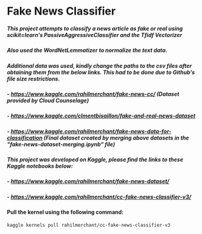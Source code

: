 # Fake News Classifier 
##### This project attempts to classify a news article as fake or real using scikit=learn's PassiveAggressiveClassifier and the Tfidf Vectorizer

##### Also used the WordNetLemmatizer to normalize the text data.

##### Additional data was used, kindly change the paths to the csv files after obtaining them from the below links. This had to be done due to Github's file size restrictions.

##### - https://www.kaggle.com/rahilmerchant/fake-news-cc/ (Dataset provided by Cloud Counselage)

##### - https://www.kaggle.com/clmentbisaillon/fake-and-real-news-dataset

##### - https://www.kaggle.com/rahilmerchant/fake-news-data-for-classification (Final dataset created by merging above datasets in the "fake-news-dataset-merging.ipynb" file)

##### This project was developed on Kaggle, please find the links to these Kaggle notebooks below:

##### - https://www.kaggle.com/rahilmerchant/fake-news-dataset/

##### - https://www.kaggle.com/rahilmerchant/cc-fake-news-classifier-v3/

#### Pull the kernel using the following command:
```
kaggle kernels pull rahilmerchant/cc-fake-news-classifier-v3
```
